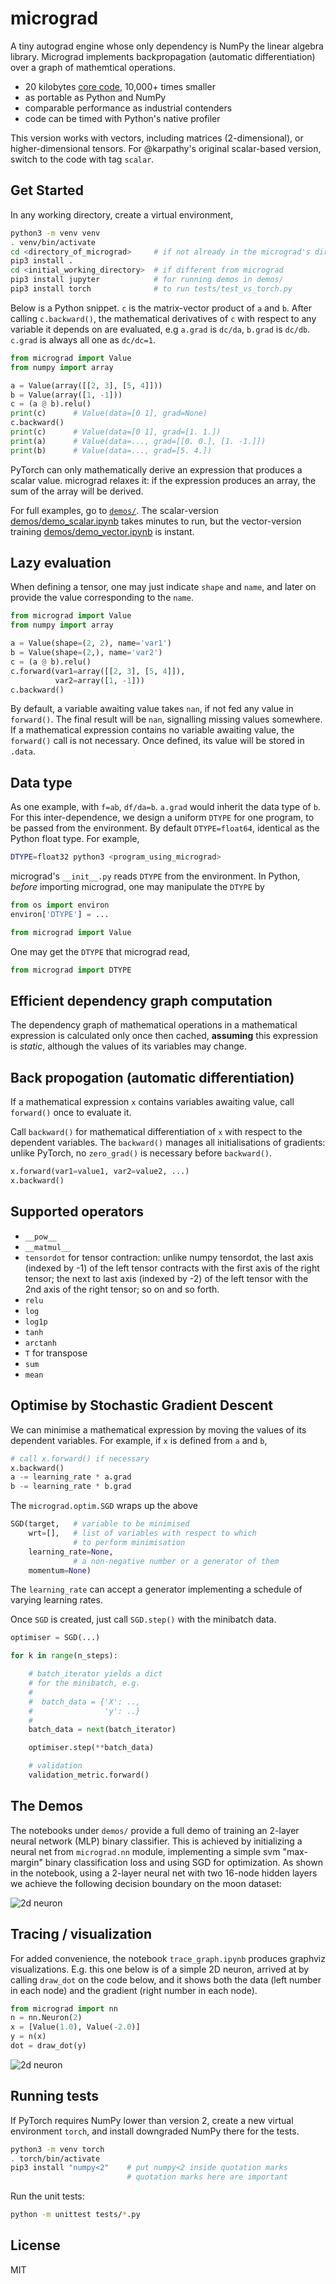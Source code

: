 
# micrograd
A tiny autograd engine whose only dependency is NumPy the linear algebra library. Micrograd implements backpropagation (automatic differentiation) over a graph of mathemtical operations.

* 20 kilobytes [core code](micrograd/engine.py), 10,000+ times smaller
* as portable as Python and NumPy
* comparable performance as industrial contenders
* code can be timed with Python's native profiler

This version works with vectors, including matrices (2-dimensional), or higher-dimensional tensors. For @karpathy's original scalar-based version, switch to the code with tag `scalar`.

## Get Started
In any working directory, create a virtual environment,

```sh
python3 -m venv venv
. venv/bin/activate
cd <directory_of_micrograd>     # if not already in the micrograd's directory
pip3 install .
cd <initial_working_directory>  # if different from micrograd
pip3 install jupyter            # for running demos in demos/
pip3 install torch              # to run tests/test_vs_torch.py
```

Below is a Python snippet. `c` is the matrix-vector product of `a` and `b`. After calling `c.backward()`, the mathematical derivatives of `c` with respect to any variable it depends on are evaluated, e.g `a.grad` is `dc/da`, `b.grad` is `dc/db`. `c.grad` is always all one as `dc/dc=1`.

```python
from micrograd import Value
from numpy import array

a = Value(array([[2, 3], [5, 4]]))
b = Value(array([1, -1]))
c = (a @ b).relu()
print(c)      # Value(data=[0 1], grad=None)
c.backward()
print(c)      # Value(data=[0 1], grad=[1. 1.])
print(a)      # Value(data=..., grad=[[0. 0.], [1. -1.]])
print(b)      # Value(data=..., grad=[5. 4.])
```

PyTorch can only mathematically derive an expression that produces a scalar value. micrograd relaxes it: if the expression produces an array, the sum of the array will be derived.

For full examples, go to [`demos/`](demos). The scalar-version [demos/demo_scalar.ipynb](demos/demo_scalar.ipynb) takes minutes to run, but the vector-version training [demos/demo_vector.ipynb](demos/demo_vector.ipynb) is instant.

## Lazy evaluation
When defining a tensor, one may just indicate `shape` and `name`, and later on provide the value corresponding to the `name`.

```python
from micrograd import Value
from numpy import array

a = Value(shape=(2, 2), name='var1')
b = Value(shape=(2,), name='var2')
c = (a @ b).relu()
c.forward(var1=array([[2, 3], [5, 4]]),
          var2=array([1, -1]))
c.backward()
```

By default, a variable awaiting value takes `nan`, if not fed any value in `forward()`. The final result will be `nan`, signalling missing values somewhere. If a mathematical expression contains no variable awaiting value, the `forward()` call is not necessary. Once defined, its value will be stored in `.data`.

## Data type
As one example, with `f=ab`, `df/da=b`. `a.grad` would inherit the data type of `b`. For this inter-dependence, we design a uniform `DTYPE` for one program, to be passed from the environment. By default `DTYPE=float64`, identical as the Python float type. For example,

```sh
DTYPE=float32 python3 <program_using_micrograd>
```

micrograd's `__init__.py` reads `DTYPE` from the environment. In Python, _before_ importing micrograd, one may manipulate the `DTYPE` by

```python
from os import environ
environ['DTYPE'] = ...

from micrograd import Value
```

One may get the `DTYPE` that micrograd read,

```python
from micrograd import DTYPE
```

## Efficient dependency graph computation
The dependency graph of mathematical operations in a mathematical expression is calculated only once then cached, **assuming** this expression is *static*, although the values of its variables may change.

## Back propogation (automatic differentiation)
If a mathematical expression `x` contains variables awaiting value, call `forward()` once to evaluate it.

Call `backward()` for mathematical differentiation of `x` with respect to the dependent variables. The `backward()` manages all initialisations of gradients: unlike PyTorch, no `zero_grad()` is necessary before `backward()`.

```python
x.forward(var1=value1, var2=value2, ...)
x.backward()
```

## Supported operators
* `__pow__`
* `__matmul__`
* `tensordot` for tensor contraction: unlike numpy tensordot, the last axis (indexed by -1) of the left tensor contracts with the first axis of the right tensor; the next to last axis (indexed by -2) of the left tensor with the 2nd axis of the right tensor; so on and so forth.
* `relu`
* `log`
* `log1p`
* `tanh`
* `arctanh`
* `T` for transpose
* `sum`
* `mean`

## Optimise by Stochastic Gradient Descent
We can minimise a mathematical expression by moving the values of its dependent variables. For example, if `x` is defined from `a` and `b`,

```python
# call x.forward() if necessary
x.backward()
a -= learning_rate * a.grad
b -= learning_rate * b.grad
```

The `micrograd.optim.SGD` wraps up the above

```python
SGD(target,   # variable to be minimised
    wrt=[],   # list of variables with respect to which
              # to perform minimisation
    learning_rate=None,
              # a non-negative number or a generator of them
    momentum=None)
```

The `learning_rate` can accept a generator implementing a schedule of varying learning rates.

Once `SGD` is created, just call `SGD.step()` with the minibatch data.

```python
optimiser = SGD(...)

for k in range(n_steps):

    # batch_iterator yields a dict
    # for the minibatch, e.g.
    #
    #  batch_data = {'X': ..,
    #                'y': ..}
    #
    batch_data = next(batch_iterator)

    optimiser.step(**batch_data)

    # validation
    validation_metric.forward()

```

## The Demos
The notebooks under `demos/` provide a full demo of training an 2-layer neural network (MLP) binary classifier. This is achieved by initializing a neural net from `micrograd.nn` module, implementing a simple svm "max-margin" binary classification loss and using SGD for optimization. As shown in the notebook, using a 2-layer neural net with two 16-node hidden layers we achieve the following decision boundary on the moon dataset:

![2d neuron](assets/moon_mlp.png)

## Tracing / visualization
For added convenience, the notebook `trace_graph.ipynb` produces graphviz visualizations. E.g. this one below is of a simple 2D neuron, arrived at by calling `draw_dot` on the code below, and it shows both the data (left number in each node) and the gradient (right number in each node).

```python
from micrograd import nn
n = nn.Neuron(2)
x = [Value(1.0), Value(-2.0)]
y = n(x)
dot = draw_dot(y)
```

![2d neuron](assets/gout.svg)

## Running tests
If PyTorch requires NumPy lower than version 2, create a new virtual environment `torch`, and install downgraded NumPy there for the tests.

```sh
python3 -m venv torch
. torch/bin/activate
pip3 install "numpy<2"    # put numpy<2 inside quotation marks
                          # quotation marks here are important
```

Run the unit tests:

```sh
python -m unittest tests/*.py
```

## License
MIT
